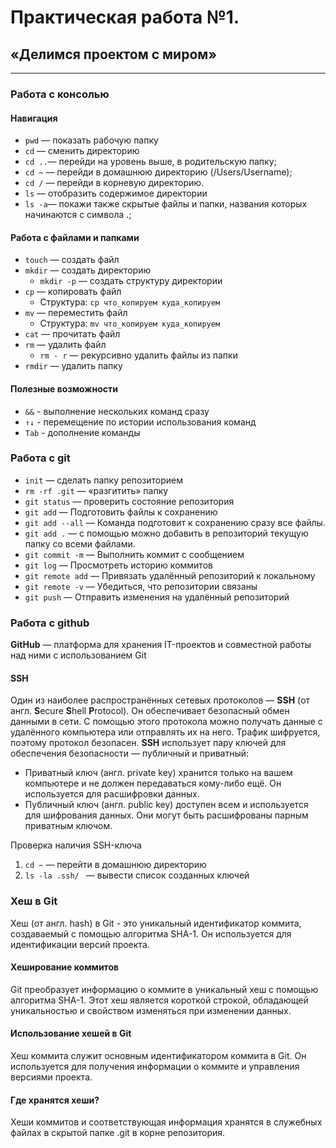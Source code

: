 # Практическая работа №1. 
## «Делимся проектом с миром»
---

### Работа с консолью

#### Навигация


* ```pwd``` — показать рабочую папку
* ```cd``` — сменить директорию
* ```cd ..```— перейди на уровень выше, в родительскую папку;
* ```cd ~``` — перейди в домашнюю директорию (/Users/Username);
* ```cd /``` — перейди в корневую директорию.
* ```ls``` — отобразить содержимое директории
* ```ls -a```— покажи также скрытые файлы и папки, названия которых начинаются с символа .;


#### Работа с файлами и папками


* ```touch``` — создать файл
* ```mkdir``` — создать директорию
    * ```mkdir -p``` — создать структуру директории
* ```cp``` — копировать файл
    * Структура: ```cp что_копируем куда_копируем```
* ```mv``` — переместить файл
   * Структура: ```mv что_копируем куда_копируем```
* ```cat``` — прочитать файл
* ```rm``` — удалить файл
  * ```rm - r``` — рекурсивно удалить файлы из папки
* ```rmdir``` — удалить папку

#### Полезные возможности

* ```&&``` - выполнение нескольких команд сразу
* ```↑↓``` - перемещение по истории использования команд
* ```Tab``` - дополнение команды


### Работа с git


* ```init``` — сделать папку репозиторием 
* ```rm -rf .git``` — «разгитить» папку
* ```git status``` — проверить состояние репозитория
* ```git add``` — Подготовить файлы к сохранению 
* ```git add --all``` — Команда подготовит к сохранению сразу все файлы.
* ```git add .``` — c помощью можно добавить в репозиторий текущую папку со всеми файлами.
* ```git commit -m``` — Выполнить коммит c сообщением
* ```git log``` — Просмотреть историю коммитов
* ```git remote add``` — Привязать удалённый репозиторий к локальному
* ```git remote -v``` — Убедиться, что репозитории связаны
* ```git push``` — Отправить изменения на удалённый репозиторий


### Работа с github

**GitHub** — платформа для хранения IT-проектов и совместной работы над ними с использованием Git

#### SSH
Один из наиболее распространённых сетевых протоколов — **SSH** (от англ. **S**ecure **S**hell **P**rotocol). Он обеспечивает безопасный обмен данными в сети. С помощью этого протокола можно получать данные с удалённого компьютера или отправлять их на него. Трафик шифруется, поэтому протокол безопасен.
**SSH** использует пару ключей для обеспечения безопасности — публичный и приватный: 
* Приватный ключ (англ. private key) хранится только на вашем компьютере и не должен передаваться кому-либо ещё. Он используется для расшифровки данных.
* Публичный ключ (англ. public key) доступен всем и используется для шифрования данных. Они могут быть расшифрованы парным приватным ключом.

Проверка наличия SSH-ключа
1. ```cd ~``` — перейти в домашнюю директорию 
2. ```ls -la .ssh/ ``` — вывести список созданных ключей 


### Хеш в Git

Хеш (от англ. hash) в Git - это уникальный идентификатор коммита, создаваемый с помощью алгоритма SHA-1. Он используется для идентификации версий проекта.

#### Хеширование коммитов

Git преобразует информацию о коммите в уникальный хеш с помощью алгоритма SHA-1. Этот хеш является короткой строкой, обладающей уникальностью и свойством изменяться при изменении данных.

#### Использование хешей в Git

Хеш коммита служит основным идентификатором коммита в Git. Он используется для получения информации о коммите и управления версиями проекта.

#### Где хранятся хеши?

Хеши коммитов и соответствующая информация хранятся в служебных файлах в скрытой папке .git в корне репозитория.